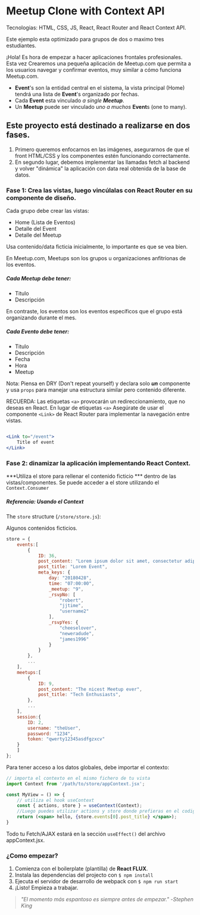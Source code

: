 # Meetup Clone with Context API

Tecnologias: HTML, CSS, JS, React, React Router and React Context API.

Este ejemplo esta optimizado para grupos de dos o maximo tres estudiantes.

¡Hola! Es hora de empezar a hacer aplicaciones frontales profesionales. Esta vez
Crearemos una pequeña aplicación de Meetup.com que permita a los usuarios navegar y confirmar eventos, muy similar a cómo funciona Meetup.com.

- **Event**'s  son la entidad central en el sistema, la vista principal (Home) tendrá una lista de **Event**'s organizado por fechas.
- Cada **Event** esta vinculado _a single **Meetup**_.
- Un **Meetup** puede ser vinculado _uno a muchos_ **Event**s (one to many).


## Este proyecto está destinado a realizarse en dos fases.

1. Primero queremos enfocarnos en las imágenes, asegurarnos de que el front HTML/CSS y los componentes estén funcionando correctamente.
2. En segundo lugar, debemos implementar las llamadas fetch al backend y volver "dinámica" la aplicación con data real obtenida de la base de datos.

### Fase 1: Crea las vistas, luego vincúlalas con React Router en su componente de diseño.

Cada grupo debe crear las vistas: 
- Home (Lista de Eventos)
- Detalle del Event
- Detalle del Meetup

Usa contenido/data ficticia inicialmente, lo importante es que se vea bien.

En Meetup.com, Meetups son los grupos u organizaciones anfitrionas de los eventos. 

##### Cada Meetup debe tener:
- Titulo
- Descripción


En contraste, los eventos son los eventos específicos que el grupo está organizando durante el mes. 

##### Cada Evento debe tener:
- Titulo
- Descripción
- Fecha
- Hora
- Meetup


Nota: Piensa en DRY (Don't repeat yourself) y declara solo ***un*** componente y usa ```props``` para manejar una estructura similar pero contenido diferente.

RECUERDA: Las etiquetas `<a>` provocarán un redireccionamiento, que no deseas en React. En lugar de etiquetas `<a>` Asegúrate de usar el componente `<Link>` de React Router para implementar la navegación entre vistas.

```jsx

<Link to="/event">
	Title of event
</Link>
```


### Fase 2: dinamizar la aplicación implementando React Context.

***Utiliza el store para rellenar el contenido ficticio *** dentro de las vistas/componentes. Se puede acceder a el store utilizando el ```Context.Consumer```

##### Referencia: Usando el Context

The `store` structure (```/store/store.js```):

Algunos contenidos ficticios.

```javascript
store = {
    events:[
        {
            ID: 36,
            post_content: "Lorem ipsum dolor sit amet, consectetur adipiscing elit. Sed nec libero consectetur risus vehicula interdum eu at elit. Proin a commodo erat, eu molestie ipsum. Aliquam tristique nunc a est tristique, et convallis risus ullamcorper. Fusce nec massa ac enim pellentesque ornare. Pellentesque non sapien varius, pellentesque tellus sit amet, facilisis justo. Duis rhoncus nunc id elementum dapibus. Sed dictum lacinia vestibulum.",
            post_title: "Lorem Event",
            meta_keys: {
                day: "20180428",
                time: "07:00:00",
                _meetup: "9",
                _rsvpNo: [
                    "robert",
                    "jjtime",
                    "username2"
                ],
                _rsvpYes: {
                    "cheeselover",
                    "neweradude",
                    "james1996"
                }
            }
        },
        ...
    ],
    meetups:[
        {
            ID: 9,
            post_content: "The nicest Meetup ever",
            post_title: "Tech Enthusiasts",
        },
        ...
    ],
    session:{
        ID: 2,
        username: "theUser",
        password: "1234",
        token: "qwerty12345asdfgzxcv"
    }
    ]
};
```

Para tener acceso a los datos globales, debe importar el contexto:
```jsx
// importa el contexto en el mismo fichero de tu vista
import Context from '/path/to/store/appContext.jsx';

const MyView = () => {
    // utiliza el hook useContext
    const { actions, store } = useContext(Context);
    //Luego puedes utilizar actions y store donde prefieras en el codigo de tu vista
    return (<span> hello, {store.events[0].post_title} </span>);
}

```

Todo tu Fetch/AJAX estará en la sección `useEffect()` del archivo appContext.jsx.

### ¿Como empezar?

1. Comienza con el boilerplate (plantilla) de **React FLUX**.
2. Instala las dependencias del projecto con `$ npm install`
3. Ejecuta el servidor de desarrollo de webpack con `$ npm run start`
4. ¡Listo! Empieza a trabajar.

> _"El momento más espantoso es siempre antes de empezar."_
> -_Stephen King_

